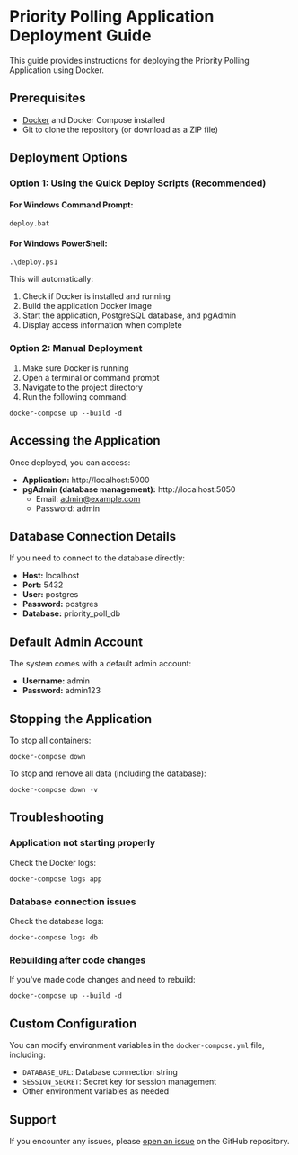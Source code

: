 # Priority Polling Application Deployment Guide

This guide provides instructions for deploying the Priority Polling Application using Docker.

## Prerequisites

- [Docker](https://www.docker.com/products/docker-desktop/) and Docker Compose installed
- Git to clone the repository (or download as a ZIP file)

## Deployment Options

### Option 1: Using the Quick Deploy Scripts (Recommended)

#### For Windows Command Prompt:
```
deploy.bat
```

#### For Windows PowerShell:
```
.\deploy.ps1
```

This will automatically:
1. Check if Docker is installed and running
2. Build the application Docker image
3. Start the application, PostgreSQL database, and pgAdmin
4. Display access information when complete

### Option 2: Manual Deployment

1. Make sure Docker is running
2. Open a terminal or command prompt
3. Navigate to the project directory
4. Run the following command:
```
docker-compose up --build -d
```

## Accessing the Application

Once deployed, you can access:

- **Application:** http://localhost:5000
- **pgAdmin (database management):** http://localhost:5050
  - Email: admin@example.com
  - Password: admin

## Database Connection Details

If you need to connect to the database directly:

- **Host:** localhost
- **Port:** 5432
- **User:** postgres
- **Password:** postgres
- **Database:** priority_poll_db

## Default Admin Account

The system comes with a default admin account:
- **Username:** admin
- **Password:** admin123

## Stopping the Application

To stop all containers:
```
docker-compose down
```

To stop and remove all data (including the database):
```
docker-compose down -v
```

## Troubleshooting

### Application not starting properly

Check the Docker logs:
```
docker-compose logs app
```

### Database connection issues

Check the database logs:
```
docker-compose logs db
```

### Rebuilding after code changes

If you've made code changes and need to rebuild:
```
docker-compose up --build -d
```

## Custom Configuration

You can modify environment variables in the `docker-compose.yml` file, including:

- `DATABASE_URL`: Database connection string
- `SESSION_SECRET`: Secret key for session management
- Other environment variables as needed

## Support

If you encounter any issues, please [open an issue](https://github.com/your-repository/issues) on the GitHub repository.